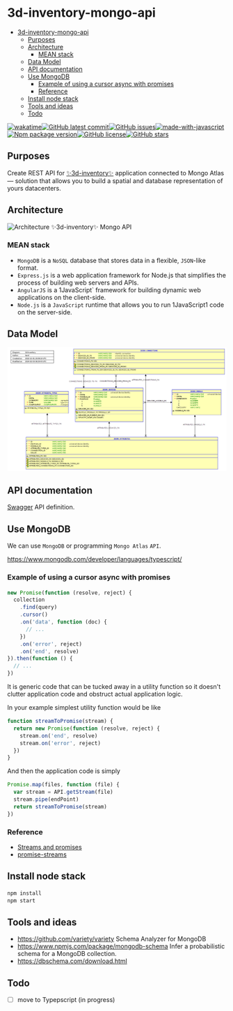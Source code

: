 ﻿# 3d-inventory-mongo-api

- [3d-inventory-mongo-api](#3d-inventory-mongo-api)
  - [Purposes](#purposes)
  - [Architecture](#architecture)
    - [MEAN stack](#mean-stack)
  - [Data Model](#data-model)
  - [API documentation](#api-documentation)
  - [Use MongoDB](#use-mongodb)
    - [Example of using a cursor async with promises](#example-of-using-a-cursor-async-with-promises)
    - [Reference](#reference)
  - [Install node stack](#install-node-stack)
  - [Tools and ideas](#tools-and-ideas)
  - [Todo](#todo)

[![wakatime](https://wakatime.com/badge/user/3bbeedbe-0c6a-4a01-b3cd-a85d319a03bf/project/018c29b5-69aa-44a9-823a-51170ee4eafb.svg)](https://wakatime.com/badge/user/3bbeedbe-0c6a-4a01-b3cd-a85d319a03bf/project/018c29b5-69aa-44a9-823a-51170ee4eafb)[![GitHub latest commit](https://badgen.net/github/last-commit/karol-preiskorn/3d-inventory-mongo-api)](https://GitHub.com/karol-preiskorn/3d-inventory-mongo-api/commit/)[![GitHub issues](https://img.shields.io/github/issues/karol-preiskorn/3d-inventory-mongo-api.svg)](https://GitHub.com/karol-preiskorn/3d-inventory-mongo-api/issues/)[![made-with-javascript](https://img.shields.io/badge/Made%20with-JavaScript-1f425f.svg)](https://www.javascript.com)[![Npm package version](https://badgen.net/npm/v/express)](https://npmjs.com/package/express)[![GitHub license](https://badgen.net/github/license/karol-preiskorn/3d-inventory-mongo-api)](https://github.com/karol-preiskorn/3d-inventory-mongo-api/blob/master/LICENSE)[![GitHub stars](https://img.shields.io/github/stars/karol-preiskorn/3d-inventory-mongo-api.svg?style=social&label=Star&maxAge=2592000)](https://GitHub.com/karol-preiskorn/3d-inventory-mongo-api/stargazers/)

## Purposes

Create REST API for [✨3d-inventory✨](https://github.com/users/karol-preiskorn/3d-inventory-angular-ui) application connected to Mongo Atlas — solution that allows you to build a spatial and database representation of yours datacenters.

## Architecture

![Architecture ✨3d-inventory✨ Mongo API](https://github.com/karol-preiskorn/3d-inventory-mongo-api/blob/main/src/assets/architecture.drawio.png)

### MEAN stack

- `MongoDB` is a `NoSQL` database that stores data in a flexible, `JSON`-like format.
- `Express.js` is a web application framework for Node.js that simplifies the process of building web servers and APIs.
- `AngularJS` is a 1JavaScript` framework for building dynamic web applications on the client-side.
- `Node.js` is a `JavaScript` runtime that allows you to run 1JavaScript1 code on the server-side.

## Data Model

![Data Model](/assets/3d-inventory.png)

## API documentation

[Swagger](https://app.swaggerhub.com/apis/karol-preiskorn/3d-inventory-rest-api/0.0.6#/) API definition.

## Use MongoDB

We can use `MongoDB` or programming `Mongo Atlas` `API`.

<https://www.mongodb.com/developer/languages/typescript/>

### Example of using a cursor async with promises

```javascript
new Promise(function (resolve, reject) {
  collection
    .find(query)
    .cursor()
    .on('data', function (doc) {
      // ...
    })
    .on('error', reject)
    .on('end', resolve)
}).then(function () {
  // ...
})
```

It is generic code that can be tucked away in a utility function so it doesn't
clutter application code and obstruct actual application logic.

In your example simplest utility function would be like

```js
function streamToPromise(stream) {
  return new Promise(function (resolve, reject) {
    stream.on('end', resolve)
    stream.on('error', reject)
  })
}
```

And then the application code is simply

```js
Promise.map(files, function (file) {
  var stream = API.getStream(file)
  stream.pipe(endPoint)
  return streamToPromise(stream)
})
```

### Reference

- [Streams and promises](https://github.com/petkaantonov/bluebird/issues/332#issuecomment-58326173)
- [promise-streams](https://github.com/spion/promise-streams)

## Install node stack

```bash
npm install
npm start
```

## Tools and ideas

- https://github.com/variety/variety Schema Analyzer for MongoDB
- https://www.npmjs.com/package/mongodb-schema Infer a probabilistic schema for a MongoDB collection.
- https://dbschema.com/download.html

## Todo

- [ ] move to Typepscript (in progress)
